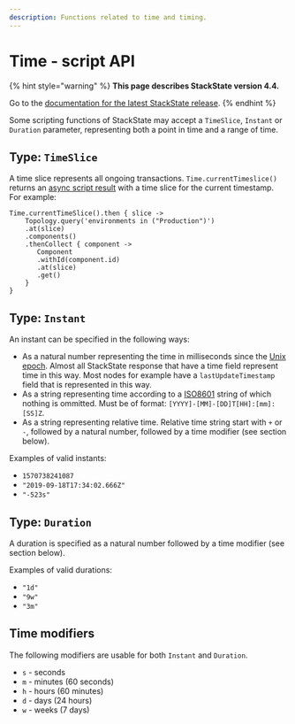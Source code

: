 ```yaml
---
description: Functions related to time and timing.
---
```


# Time - script API

{% hint style="warning" %}
**This page describes StackState version 4.4.**

Go to the [documentation for the latest StackState release](https://docs.stackstate.com/develop/reference/scripting/script-apis/time).
{% endhint %}

Some scripting functions of StackState may accept a `TimeSlice`, `Instant` or `Duration` parameter, representing both a point in time and a range of time.

## Type: `TimeSlice`

A time slice represents all ongoing transactions. `Time.currentTimeslice()` returns an [async script result](../async_script_result.md) with a time slice for the current timestamp. For example:

```text
Time.currentTimeSlice().then { slice -> 
    Topology.query('environments in ("Production")')
    .at(slice)
    .components()
    .thenCollect { component -> 
       Component
       .withId(component.id)
       .at(slice)
       .get()
    } 
}
```

## Type: `Instant`

An instant can be specified in the following ways:

* As a natural number representing the time in milliseconds since the [Unix epoch](https://en.wikipedia.org/wiki/Unix_time). Almost all StackState response that have a time field represent time in this way. Most nodes for example have a `lastUpdateTimestamp` field that is represented in this way.
* As a string representing time according to a [ISO8601](https://en.wikipedia.org/wiki/ISO_8601) string of which nothing is ommitted. Must be of format: `[YYYY]-[MM]-[DD]T[HH]:[mm]:[SS]Z`.
* As a string representing relative time. Relative time string start with `+` or `-`, followed by a natural number, followed by a time modifier \(see section below\).

Examples of valid instants:

* `1570738241087`
* `"2019-09-18T17:34:02.666Z"`
* `"-523s"`

## Type: `Duration`

A duration is specified as a natural number followed by a time modifier \(see section below\).

Examples of valid durations:

* `"1d"`
* `"9w"`
* `"3m"`

## Time modifiers

The following modifiers are usable for both `Instant` and `Duration`.

* `s` - seconds
* `m` - minutes \(60 seconds\)
* `h` - hours \(60 minutes\)
* `d` - days \(24 hours\)
* `w` - weeks \(7 days\)

